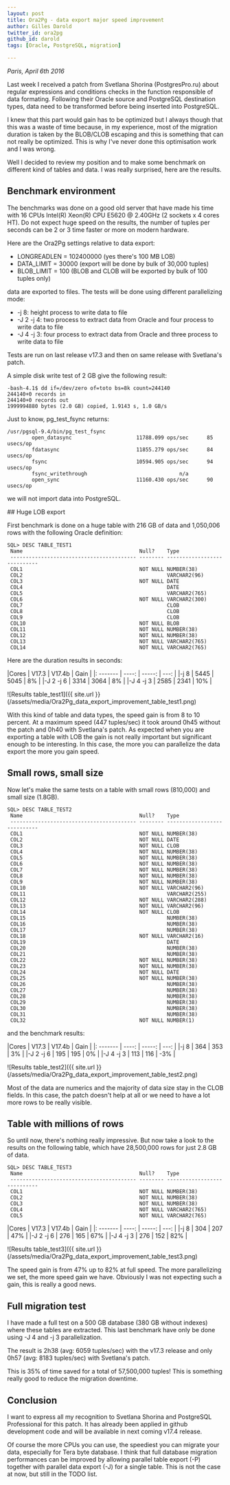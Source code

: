 ```yaml
---
layout: post
title: Ora2Pg - data export major speed improvement
author: Gilles Darold
twitter_id: ora2pg
github_id: darold
tags: [Oracle, PostgreSQL, migration]

---
```

*Paris, April 6th 2016*

Last week I received a patch from Svetlana Shorina (PostgresPro.ru) about
regular expressions and conditions checks in the function responsible of
data formating. Following their Oracle source and PostgreSQL destination
types, data need to be transformed before being inserted into PostgreSQL.

I knew that this part would gain has to be optimized but I always though
that this was a waste of time because, in my experience, most of the migration
duration is taken by the BLOB/CLOB escaping and this is something that can
not really be optimized. This is why I've never done this optimisation work
and I was wrong.

Well I decided to review my position and to make some benchmark on different
kind of tables and data. I was really surprised, here are the results.

<!--MORE-->

## Benchmark environment

The benchmarks was done on a good old server that have made his time with 16 CPUs
Intel(R) Xeon(R) CPU E5620 @ 2.40GHz (2 sockets x 4 cores HT). Do not expect
huge speed on the results, the number of tuples per seconds can be 2 or 3 time
faster or more on modern hardware.

Here are the Ora2Pg settings relative to data export:

* LONGREADLEN = 102400000 (yes there's 100 MB LOB)
* DATA_LIMIT = 30000 (export will be done by bulk of 30,000 tuples)
* BLOB_LIMIT = 100 (BLOB and CLOB will be exported by bulk of 100 tuples only)

data are exported to files. The tests will be done using different parallelizing
mode:

* -j 8: height process to write data to file
* -J 2 -j 4: two process to extract data from Oracle and four process to write data to file
* -J 4 -j 3: four process to extract data from Oracle and three process to write data to file

Tests are run on last release v17.3 and then on same release with Svetlana's patch.

A simple disk write test of 2 GB give the following result:

```
-bash-4.1$ dd if=/dev/zero of=toto bs=8k count=244140
244140+0 records in
244140+0 records out
1999994880 bytes (2.0 GB) copied, 1.9143 s, 1.0 GB/s
```

Just to know, pg_test_fsync returns:

```
/usr/pgsql-9.4/bin/pg_test_fsync
        open_datasync                     11788.099 ops/sec      85 usecs/op
        fdatasync                         11855.279 ops/sec      84 usecs/op
        fsync                             10594.905 ops/sec      94 usecs/op
        fsync_writethrough                              n/a
        open_sync                         11160.430 ops/sec      90 usecs/op
```

we will not import data into PostgreSQL.


## Huge LOB export

First benchmark is done on a huge table with 216 GB of data and 1,050,006 rows
with the following Oracle definition:

```
SQL> DESC TABLE_TEST1
 Name                                      Null?    Type
 ----------------------------------------- -------- ----------------------------
 COL1                                      NOT NULL NUMBER(38)
 COL2                                               VARCHAR2(96)
 COL3                                      NOT NULL DATE
 COL4                                               DATE
 COL5                                               VARCHAR2(765)
 COL6                                      NOT NULL VARCHAR2(300)
 COL7                                               CLOB
 COL8                                               CLOB
 COL9                                               CLOB
 COL10                                     NOT NULL BLOB
 COL11                                     NOT NULL NUMBER(38)
 COL12                                     NOT NULL NUMBER(38)
 COL13                                     NOT NULL VARCHAR2(765)
 COL14                                     NOT NULL VARCHAR2(765)
```

Here are the duration results in seconds:

|Cores     | V17.3 | V17.4b | Gain |
|: ------- | ----: | -----: | ---: |
|-j 8      |  5445 |  5045  |   8% |
|-J 2 -j 6 |  3314 |  3064  |   8% |
|-J 4 -j 3 |  2585 |  2341  |  10% |

![Results table_test1]({{ site.url }}(/assets/media/Ora2Pg_data_export_improvement_table_test1.png)

With this kind of table and data types, the speed gain is from 8 to 10 percent.
At a maximum speed (447 tuples/sec) it took around 0h45 without the patch and
0h40 with Svetlana's patch. As expected when you are exporting a table with LOB
the gain is not really important but significant enough to be interesting. In
this case, the more you can parallelize the data export the more you gain speed.


## Small rows, small size

Now let's make the same tests on a table with small rows (810,000) and small
size (1.8GB).

```
SQL> DESC TABLE_TEST2
 Name                                      Null?    Type
 ----------------------------------------- -------- ----------------------------
 COL1                                      NOT NULL NUMBER(38)
 COL2                                      NOT NULL DATE
 COL3                                      NOT NULL CLOB
 COL4                                      NOT NULL NUMBER(38)
 COL5                                      NOT NULL NUMBER(38)
 COL6                                      NOT NULL NUMBER(38)
 COL7                                      NOT NULL NUMBER(38)
 COL8                                      NOT NULL NUMBER(38)
 COL9                                      NOT NULL NUMBER(38)
 COL10                                     NOT NULL VARCHAR2(96)
 COL11                                              VARCHAR2(255)
 COL12                                     NOT NULL VARCHAR2(288)
 COL13                                     NOT NULL VARCHAR2(96)
 COL14                                     NOT NULL CLOB
 COL15                                              NUMBER(38)
 COL16                                              NUMBER(38)
 COL17                                              NUMBER(38)
 COL18                                     NOT NULL VARCHAR2(16)
 COL19                                              DATE
 COL20                                              NUMBER(38)
 COL21                                              NUMBER(38)
 COL22                                     NOT NULL NUMBER(38)
 COL23                                     NOT NULL NUMBER(38)
 COL24                                     NOT NULL DATE
 COL25                                     NOT NULL NUMBER(38)
 COL26                                              NUMBER(38)
 COL27                                              NUMBER(38)
 COL28                                              NUMBER(38)
 COL29                                              NUMBER(38)
 COL30                                              NUMBER(38)
 COL31                                              NUMBER(38)
 COL32                                     NOT NULL NUMBER(1)
```

and the benchmark results:

|Cores     | V17.3 | V17.4b | Gain |
|: ------- | ----: | -----: | ---: |
|-j 8      |   364 |   353  |   3% |
|-J 2 -j 6 |   195 |   195  |   0% |
|-J 4 -j 3 |   113 |   116  |  -3% |

![Results table_test2]({{ site.url }}(/assets/media/Ora2Pg_data_export_improvement_table_test2.png)

Most of the data are numerics and the majority of data size stay in the
CLOB fields. In this case, the patch doesn't help at all or we need to
have a lot more rows to be really visible.


## Table with millions of rows

So until now, there's nothing really impressive. But now take a look to the
results on the following table, which have 28,500,000 rows for just 2.8 GB
of data.

```
SQL> DESC TABLE_TEST3
 Name                                      Null?    Type
 ----------------------------------------- -------- ----------------------------
 COL1                                      NOT NULL NUMBER(38)
 COL2                                      NOT NULL NUMBER(38)
 COL3                                      NOT NULL NUMBER(38)
 COL4                                      NOT NULL VARCHAR2(765)
 COL5                                      NOT NULL VARCHAR2(765)
```

|Cores     | V17.3 | V17.4b | Gain |
|: ------- | ----: | -----: | ---: |
|-j 8      |   304 |   207  |  47% |
|-J 2 -j 6 |   276 |   165  |  67% |
|-J 4 -j 3 |   276 |   152  |  82% |

![Results table_test3]({{ site.url }}(/assets/media/Ora2Pg_data_export_improvement_table_test3.png)

The speed gain is from 47% up to 82% at full speed. The more parallelizing we
set, the more speed gain we have. Obviously I was not expecting such a gain,
this is really a good news.

## Full migration test

I have made a full test on a 500 GB database (380 GB without indexes) where
these tables are extracted. This last benchmark have only be done using -J 4
and -j 3 parallelization.

The result is 2h38 (avg: 6059 tuples/sec) with the v17.3 release and only 0h57
(avg: 8183 tuples/sec) with Svetlana's patch.

This is 35% of time saved for a total of 57,500,000 tuples! This is something
really good to reduce the migration downtime.


## Conclusion

I want to express all my recognition to Svetlana Shorina and PostgreSQL Professional
for this patch. It has already been applied in github development code and will
be available in next coming v17.4 release.

Of course the more CPUs you can use, the speediest you can migrate your data, especially
for Tera byte database. I think that full database migration performances can be improved
by allowing parallel table export (-P) together with parallel data export (-J) for a single
table. This is not the case at now, but still in the TODO list.


